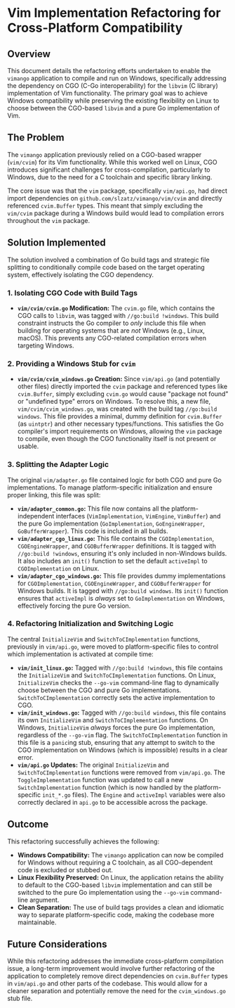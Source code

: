 # Vim Implementation Refactoring for Cross-Platform Compatibility

## Overview

This document details the refactoring efforts undertaken to enable the `vimango` application to compile and run on Windows, specifically addressing the dependency on CGO (C-Go interoperability) for the `libvim` (C library) implementation of Vim functionality. The primary goal was to achieve Windows compatibility while preserving the existing flexibility on Linux to choose between the CGO-based `libvim` and a pure Go implementation of Vim.

## The Problem

The `vimango` application previously relied on a CGO-based wrapper (`vim/cvim`) for its Vim functionality. While this worked well on Linux, CGO introduces significant challenges for cross-compilation, particularly to Windows, due to the need for a C toolchain and specific library linking.

The core issue was that the `vim` package, specifically `vim/api.go`, had direct import dependencies on `github.com/slzatz/vimango/vim/cvim` and directly referenced `cvim.Buffer` types. This meant that simply excluding the `vim/cvim` package during a Windows build would lead to compilation errors throughout the `vim` package.

## Solution Implemented

The solution involved a combination of Go build tags and strategic file splitting to conditionally compile code based on the target operating system, effectively isolating the CGO dependency.

### 1. Isolating CGO Code with Build Tags

*   **`vim/cvim/cvim.go` Modification:** The `cvim.go` file, which contains the CGO calls to `libvim`, was tagged with `//go:build !windows`. This build constraint instructs the Go compiler to *only* include this file when building for operating systems that are *not* Windows (e.g., Linux, macOS). This prevents any CGO-related compilation errors when targeting Windows.

### 2. Providing a Windows Stub for `cvim`

*   **`vim/cvim/cvim_windows.go` Creation:** Since `vim/api.go` (and potentially other files) directly imported the `cvim` package and referenced types like `cvim.Buffer`, simply excluding `cvim.go` would cause "package not found" or "undefined type" errors on Windows. To resolve this, a new file, `vim/cvim/cvim_windows.go`, was created with the build tag `//go:build windows`. This file provides a minimal, dummy definition for `cvim.Buffer` (as `uintptr`) and other necessary types/functions. This satisfies the Go compiler's import requirements on Windows, allowing the `vim` package to compile, even though the CGO functionality itself is not present or usable.

### 3. Splitting the Adapter Logic

The original `vim/adapter.go` file contained logic for both CGO and pure Go implementations. To manage platform-specific initialization and ensure proper linking, this file was split:

*   **`vim/adapter_common.go`:** This file now contains all the platform-independent interfaces (`VimImplementation`, `VimEngine`, `VimBuffer`) and the pure Go implementation (`GoImplementation`, `GoEngineWrapper`, `GoBufferWrapper`). This code is included in all builds.
*   **`vim/adapter_cgo_linux.go`:** This file contains the `CGOImplementation`, `CGOEngineWrapper`, and `CGOBufferWrapper` definitions. It is tagged with `//go:build !windows`, ensuring it's only included in non-Windows builds. It also includes an `init()` function to set the default `activeImpl` to `CGOImplementation` on Linux.
*   **`vim/adapter_cgo_windows.go`:** This file provides dummy implementations for `CGOImplementation`, `CGOEngineWrapper`, and `CGOBufferWrapper` for Windows builds. It is tagged with `//go:build windows`. Its `init()` function ensures that `activeImpl` is *always* set to `GoImplementation` on Windows, effectively forcing the pure Go version.

### 4. Refactoring Initialization and Switching Logic

The central `InitializeVim` and `SwitchToCImplementation` functions, previously in `vim/api.go`, were moved to platform-specific files to control which implementation is activated at compile time:

*   **`vim/init_linux.go`:** Tagged with `//go:build !windows`, this file contains the `InitializeVim` and `SwitchToCImplementation` functions. On Linux, `InitializeVim` checks the `--go-vim` command-line flag to dynamically choose between the CGO and pure Go implementations. `SwitchToCImplementation` correctly sets the active implementation to CGO.
*   **`vim/init_windows.go`:** Tagged with `//go:build windows`, this file contains its own `InitializeVim` and `SwitchToCImplementation` functions. On Windows, `InitializeVim` *always* forces the pure Go implementation, regardless of the `--go-vim` flag. The `SwitchToCImplementation` function in this file is a `panic`ing stub, ensuring that any attempt to switch to the CGO implementation on Windows (which is impossible) results in a clear error.
*   **`vim/api.go` Updates:** The original `InitializeVim` and `SwitchToCImplementation` functions were removed from `vim/api.go`. The `ToggleImplementation` function was updated to call a new `SwitchImplementation` function (which is now handled by the platform-specific `init_*.go` files). The `Engine` and `activeImpl` variables were also correctly declared in `api.go` to be accessible across the package.

## Outcome

This refactoring successfully achieves the following:

*   **Windows Compatibility:** The `vimango` application can now be compiled for Windows without requiring a C toolchain, as all CGO-dependent code is excluded or stubbed out.
*   **Linux Flexibility Preserved:** On Linux, the application retains the ability to default to the CGO-based `libvim` implementation and can still be switched to the pure Go implementation using the `--go-vim` command-line argument.
*   **Clean Separation:** The use of build tags provides a clean and idiomatic way to separate platform-specific code, making the codebase more maintainable.

## Future Considerations

While this refactoring addresses the immediate cross-platform compilation issue, a long-term improvement would involve further refactoring of the application to completely remove direct dependencies on `cvim.Buffer` types in `vim/api.go` and other parts of the codebase. This would allow for a cleaner separation and potentially remove the need for the `cvim_windows.go` stub file.
